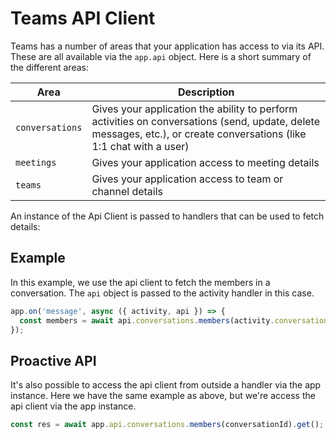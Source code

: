 # Teams API Client

Teams has a number of areas that your application has access to via its API. These are all available via the `app.api` object. Here is a short summary of the different areas:

| Area | Description |
|------|-------------|
| `conversations` | Gives your application the ability to perform activities on conversations (send, update, delete messages, etc.), or create conversations (like 1:1 chat with a user) |
| `meetings` | Gives your application access to meeting details |
| `teams` | Gives your application access to team or channel details |


An instance of the Api Client is passed to handlers that can be used to fetch details:

## Example

In this example, we use the api client to fetch the members in a conversation. The `api` object is passed to the activity handler in this case.

```typescript
app.on('message', async ({ activity, api }) => {
  const members = await api.conversations.members(activity.conversation.id).get();
});
```

## Proactive API

It's also possible to access the api client from outside a handler via the app instance. Here we have the same example as above, but we're access the api client via the app instance.

```typescript
const res = await app.api.conversations.members(conversationId).get();
```



